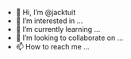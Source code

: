 - 👋 Hi, I’m @jacktuit
- 👀 I’m interested in ...
- 🌱 I’m currently learning ...
- 💞️ I’m looking to collaborate on ...
- 📫 How to reach me ...

<!---
jacktuit/jacktuit is a ✨ special ✨ repository because its `README.md` (this file) appears on your GitHub profile.
You can click the Preview link to take a look at your changes.
--->
